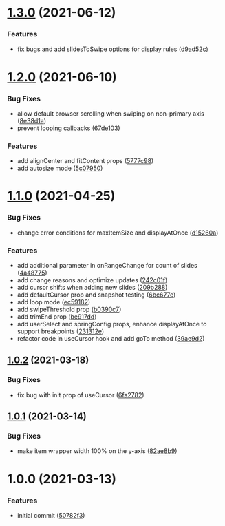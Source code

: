 # [1.3.0](https://github.com/demidyuk/recycling-react-carousel/compare/v1.2.0...v1.3.0) (2021-06-12)


### Features

* fix bugs and add slidesToSwipe options for display rules ([d9ad52c](https://github.com/demidyuk/recycling-react-carousel/commit/d9ad52ce14aba3394238f70b4e8001564c048d5f))

# [1.2.0](https://github.com/demidyuk/recycling-react-carousel/compare/v1.1.0...v1.2.0) (2021-06-10)


### Bug Fixes

* allow default browser scrolling when swiping on non-primary axis ([8e38d1a](https://github.com/demidyuk/recycling-react-carousel/commit/8e38d1a87b71604a59cd626fa6ba166680afa147))
* prevent looping callbacks ([67de103](https://github.com/demidyuk/recycling-react-carousel/commit/67de103df4ce1adb4fa1aef4e894d62b86550949))


### Features

* add alignCenter and fitContent props ([5777c98](https://github.com/demidyuk/recycling-react-carousel/commit/5777c98da7eaabb0b103ea8acbe62e210c24dac5))
* add autosize mode ([5c07950](https://github.com/demidyuk/recycling-react-carousel/commit/5c079501f2af0a5dfd68727fde3dda718faec042))

# [1.1.0](https://github.com/demidyuk/recycling-react-carousel/compare/v1.0.2...v1.1.0) (2021-04-25)


### Bug Fixes

* change error conditions for maxItemSize and displayAtOnce ([d15260a](https://github.com/demidyuk/recycling-react-carousel/commit/d15260a3caa3c7d676c627f9a408290f04858dd8))


### Features

* add additional parameter in onRangeChange for count of slides ([4a48775](https://github.com/demidyuk/recycling-react-carousel/commit/4a487756d34c234e078e154c46220cd82723663e))
* add change reasons and optimize updates ([242c01f](https://github.com/demidyuk/recycling-react-carousel/commit/242c01fb78ba74aeaad69ffc583397bfeccc93f8))
* add cursor shifts when adding new slides ([209b288](https://github.com/demidyuk/recycling-react-carousel/commit/209b28892d824cc78d92420fd51b97fbb3068b13))
* add defaultCursor prop and snapshot testing ([6bc677e](https://github.com/demidyuk/recycling-react-carousel/commit/6bc677e63f1f9afe07b4cbf9a725a97e09b56dc8))
* add loop mode ([ec59182](https://github.com/demidyuk/recycling-react-carousel/commit/ec59182ab1e151e7966c42ba40ed3cfb84c22d08))
* add swipeThreshold prop ([b0390c7](https://github.com/demidyuk/recycling-react-carousel/commit/b0390c70ef17c3075872e7ca141f8adf656ba239))
* add trimEnd prop ([be917dd](https://github.com/demidyuk/recycling-react-carousel/commit/be917dd812cb9d400b6c849fe703635e23093fef))
* add userSelect and springConfig props, enhance displayAtOnce to support breakpoints ([231312e](https://github.com/demidyuk/recycling-react-carousel/commit/231312e375afd8693b5ee44921c49b3d709a7643))
* refactor code in useCursor hook and add  goTo method ([39ae9d2](https://github.com/demidyuk/recycling-react-carousel/commit/39ae9d28217ee6144b636c18bf405a62e38caa24))

## [1.0.2](https://github.com/demidyuk/recycling-react-carousel/compare/v1.0.1...v1.0.2) (2021-03-18)


### Bug Fixes

* fix bug with init prop of useCursor ([6fa2782](https://github.com/demidyuk/recycling-react-carousel/commit/6fa2782f0ef28cfdbcf7da6cc81b67db67ffeaab))

## [1.0.1](https://github.com/demidyuk/recycling-react-carousel/compare/v1.0.0...v1.0.1) (2021-03-14)


### Bug Fixes

* make item wrapper width 100% on the y-axis ([82ae8b9](https://github.com/demidyuk/recycling-react-carousel/commit/82ae8b915609aef1c912e374d9a3befa37c1e18a))

# 1.0.0 (2021-03-13)


### Features

* initial commit ([50782f3](https://github.com/demidyuk/recycling-react-carousel/commit/50782f34e489d90d08b61adc5004f3c3822ac8a2))

